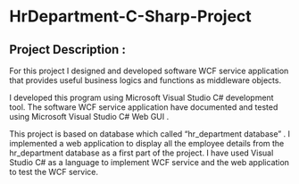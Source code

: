 # HrDepartment-C-Sharp-Project


## Project Description :

For this project I designed and developed software WCF service application that provides useful business logics and functions as middleware objects.

I developed this program using Microsoft Visual Studio C# development tool.
The software WCF service application have documented and tested using Microsoft Visual Studio C#  Web GUI .

This project is based on database which called “hr_department database” . 
I implemented a web application to display all the employee details from the hr_department database as a first part of the project. 
I have used Visual Studio C# as a language to implement WCF service and the web application to test the WCF service.
